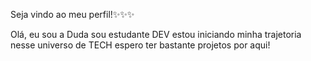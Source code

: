 
Seja vindo ao meu perfil!✨✨✨

Olá, eu sou a Duda sou estudante DEV estou iniciando minha trajetoria nesse universo de TECH espero ter bastante projetos por aqui!



<!--
**Duda-Batista/Duda-Batista** is a ✨ _special_ ✨ repository because its `README.md` (this file) appears on your GitHub profile.

Here are some ideas to get you started:

- 🔭 I’m currently working on ...
- 🌱 I’m currently learning ...
- 👯 I’m looking to collaborate on ...
- 🤔 I’m looking for help with ...
- 💬 Ask me about ...
- 📫 How to reach me: ...
- 😄 Pronouns: ...
- ⚡ Fun fact: ...
-->

